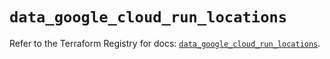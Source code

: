 # `data_google_cloud_run_locations`

Refer to the Terraform Registry for docs: [`data_google_cloud_run_locations`](https://registry.terraform.io/providers/hashicorp/google/6.27.0/docs/data-sources/cloud_run_locations).
